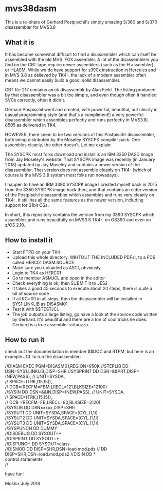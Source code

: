 # mvs38dasm

This is a re-share of Gerhard Postpischil's simply amazing S/360 and S/370 disassembler for MVS3.8


What it is
----------

It has become somewhat difficult to find a disassembler which can itself be assembled with the old MVS IFOX assembler. A lot of the disassemblers you find on the CBT tape require newer assemblers (such as the H assembler) or HLASM. While we do have support for s390x instruction in Hercules and in MVS 3.8 as delieved by TK4-, the lack of a modern assembler often means we cannot easily build a good, solid disassembler. 

CBT file 217 contains an ok disassemblr by Alan Field. The listing produced by that disassembler was a bit too simple, and even though often it handled SVCs correctly, often it didn't. 

Gerhard Pospischil went and created, with powerful, beautiful, but clearly in casual programming style (and that's a compliment!) a very powerful disassembler which assembles perfectly and runs perfectly in MVS3.8j 8505 as delivered in TK4. 

HOWEVER, there seem to be two versions of this Postpischil disassembler, both being distributed by the Moseley SYSCPK compiler pack. One assembles cleanly, the other doesn't. Let me explain:

The SYSCPK most folks download and install is an IBM 3350 DASD image from Jay Moseley's website. That SYSCPK image was recently (in January 2018) updated by Jay Moseley and contains a newer version of the disassembler. That version does not assemble cleanly on TK4- (which of course is the MVS 3.8 system most folks run nowadays). 

I happen to have an IBM 3390 SYSCPK image I created myself back in 2015 from the 3350 SYSCPK image back then, and that contains an older version of the Postpischil disassembler which assembles and runs very cleanly on TK4-. It still has all the same features as the newer version, including support for 31bit OSs. 

In short, this repository contains the version from my 3390 SYSCPK which assembles and runs beautifully on MVS3.8 TK4-, on OS390 and even on z/OS 2.10. 





How to install it
-----------------

- Start FTPD on your TK4
- Upload this whole directory, WIHTOUT THE INCLUDED PDFs!, to a PDS called HERC01.DASM.SOURCE
- Make sure you uploaded as ASCI, obviously
- Login to TK4 as HERC01
- Go to member ASMJCL and open in the editor
- Check everything is ok, then SUBMIT it to JES2
- It takes a good 45 seconds to execute about 20 steps, there is quite a bit of source code
- If all RC=00 in all steps, then the disassembler will be installed in SYS1.LINKLIB as DISASM01
- Test it with $$TESTJCL
- The job outputs a large listing, go have a look at the source code written by Gerhard. It's beautiful and there are a ton of cool tricks he does. Gerhard is a true assembler virtuozzo. 

How to run it
-------------


check out the documentation in member $$DOC and RTFM, but here is an example JCL to run the disassembler:

  //DIASM     EXEC PGM=DISASM01,REGION=950K
  //STEPLIB  DD DSN=SYS1.LINKLIB,DISP=SHR
  //SYSPRINT DD DSN=&&PRT,DISP=(NEW,PASS),
  //            UNIT=SYSDA,                                     
  //            SPACE=(TRK,(15,15)),                            
  //            DCB=(RECFM=FBM,LRECL=121,BLKSIZE=12100)         
  //SYSIN    DD DSN=&&IN,DISP=(NEW,PASS),
  //            UNIT=SYSDA,                                     
  //            SPACE=(TRK,(15,15)),                            
  //            DCB=(RECFM=FB,LRECL=80,BLKSIZE=3120)            
  //SYSLIB   DD DSN=xxxx,DISP=SHR       
  //SYSUT1   DD UNIT=SYSDA,SPACE=(CYL,(1,1))  
  //SYSUT2   DD UNIT=SYSDA,SPACE=(CYL,(1,1))   
  //SYSUT3   DD UNIT=SYSDA,SPACE=(CYL,(1,1))  
  //SYSPUNCH DD DUMMY                        
  //DISDEBUG DD SYSOUT=*                    
  //DISPRINT DD SYSOUT=*                   
  //DISPUNCH DD SYSOUT=class              
  //DISMOD   DD DISP=SHR,DSN=load.mod.pds 
  //         DD DISP=SHR,DSN=load.mod.pds2 
  //DISIN    DD *                        
        control statements                                      
  //                                                            


have fun!

Moshix
July 2018
